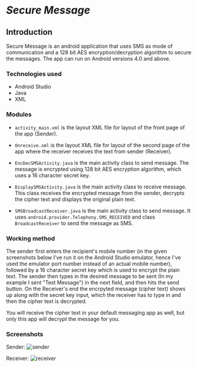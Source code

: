 # *Secure Message*
## Introduction
Secure Message is an android application that uses SMS as mode of communication and a 128 bit AES encryption/decryption algorithm to secure the messages. The app can run on Android versions 4.0 and above.

### Technologies used

* Android Studio
* Java
* XML

### Modules

* ``activity_main.xml`` is the layout XML file for layout of the front page of the app (Sender).

* ``Onreceive.xml`` is the layout XML file for layout of the second page of the app where the receiver receives the text from sender (Receiver).

* ``EncDecSMSActivity.java`` is the main activity class to send message. The message is encrypted using 128 bit AES encryption algorithm, which uses a 16 character secret key.

* ``DisplaySMSActivity.java`` is the main activity class to receive message. This class receives the encrypted message from the sender, decrypts the cipher text and displays the original plain text.

* ``SMSBroadcastReceiver.java`` is the main activity class to send message. It uses ``android.provider.Telephony.SMS_RECEIVED`` and class ``BroadcastReceiver`` to send the message as SMS.

### Working method

The sender first enters the recipient's mobile number (in the given screenshots below I've run it on the Android Studio emulator, hence I've used the emulator port number instead of an actual mobile number), followed by a 16 character secret key which is used to encrypt the plain text. The sender then types in the desired message to be sent (In my example I sent "Test Message") in the next field, and then hits the send button. On the Receiver's end the encrpyted message (cipher text) shows up along with the secret key input, which the receiver has to type in and then the cipher text is decrypted.

You will receive the cipher text in your default messaging app as well, but only this app will decrypt the message for you.

### Screenshots 
Sender:
![sender](https://user-images.githubusercontent.com/45178771/120397626-40ff2980-c356-11eb-964b-dbeb6c9c865d.png)

Receiver:
![receiver](https://user-images.githubusercontent.com/45178771/120397647-4b212800-c356-11eb-8211-350e9152e887.png)
